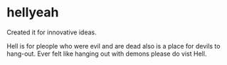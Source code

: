 # hellyeah
Created it for innovative ideas.

Hell is for pleople who were evil and are dead also is a place for devils to hang-out. Ever felt like hanging out with demons please do vist Hell.
